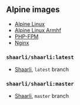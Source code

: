 ## Alpine images
- [Alpine Linux](https://www.alpinelinux.org/)
- [Alpine Linux Armhf](https://linuxserver.io/)
- [PHP-FPM](http://php-fpm.org/)
- [Nginx](http://nginx.org/)

### `shaarli/shaarli:latest`
- [Shaarli](https://github.com/shaarli/Shaarli), `latest` branch

### `shaarli/shaarli:master`
- [Shaarli](https://github.com/shaarli/Shaarli), `master` branch
